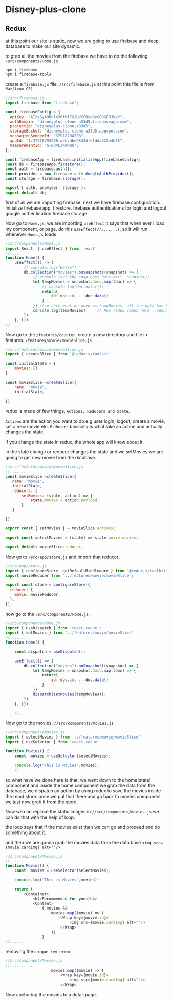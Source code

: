 # Disney-plus-clone

## Redux

at this point our site is static, now we are going to use firebase and deep database to make our site dynamic.

to grab all the movies from the firebase we have to do the following. `/src/components/Home.js`

```
npm i firebase
npm i firebase-tools
```
create a `firebase.js` file. `/src/firebase.js`
at this point this file is from `Naz(team CP)`
```js
//src/firebase.js
import firebase from "firebase";

const firebaseConfig = {
  apiKey: "AIzaSyA9BnlX96fMf7XiUVCFRsoQzG8DGERJkeY",
  authDomain: "disneyplus-clone-a33d5.firebaseapp.com",
  projectId: "disneyplus-clone-a33d5",
  storageBucket: "disneyplus-clone-a33d5.appspot.com",
  messagingSenderId: "37918794208",
  appId: "1:37918794208:web:dbe9842dfe1dda522a4b85",
  measurementId: "G-DRVLJKWRWG",
};

const firebaseApp = firebase.initializeApp(firebaseConfig);
const db = firebaseApp.firestore();
const auth = firebase.auth();
const provider = new firebase.auth.GoogleAuthProvider();
const storage = firebase.storage();

export { auth, provider, storage };
export default db;
```
first of all we are importing firebase.
next we have firebase configuration.
Initialize firebase app.
firestore.
firebase authentications for login and logout
google authentication
firebase storage.

Now go to ``Home.js``, we are importing `useEffect` it says that when ever i load my component, or page. do this ``useEffect(//.......)``, so it will run whenever `Home.js` loads
```js
//src/components/Home.js
import React, { useEffect } from 'react'
//.....
function Home() {
    useEffect(() => {
        // console.log("Hello")
        db.collection("movies").onSnapshot((snapshot) => {
            // console.log("the snap goes here >>>", snapshot);
            let tempMovies = snapshot.docs.map((doc) => {
                // console.log(doc.data());
                return{
                    id: doc.id, ...doc.data()
                }
            }) //so here what we need is tempMovies, all the data has been returned to tempMovies
            console.log(tempMovies);    // Now redux comes here , redux is something that manage all the data.
        })
    }, [])
//.....
```
Now go to the `/features/counter`. create a new directory and file in features. `/features/movie/movieSlice.js`

```js
//src/features/movie/movieSlice.js
import { createSlice } from '@reduxjs/toolkit'

const initialState = {
    movies: []
}

const movieSlice =createSlice({
    name: "movie",
    initialState,
    
})

```
redux is made of few things, `Actions, Reducers and State`.

`Actions` are the action you want to do e.g user login, logout, create a movie, set a new movie etc.
`Reducers` basically is what take an action and actually changes the state.

 if you change the state in redux, the whole app will know about it.

in the state change or reducer changes the state and we setMovies we are going to get new movie from the database.
 ```js
//src/features/movie/movieSlice.js
//.......
const movieSlice =createSlice({
    name: "movie",
    initialState,
    reducers: {
        setMovies: (state, action) => {
            state.movies = action.payload;
        }
    }

})

export const { setMovies } = movieSlice.actions;

export const selectMovies = (state) => state.movie.movies;

export default movieSlice.reducer;
 ```

Now go to `/src/app/store.js` and import that reducer.
```js
//src/app/store.js
import { configureStore, getDefaultMiddleware } from "@reduxjs/toolkit";
import movieReducer from "../features/movie/movieSlice";

export const store = configureStore({
  reducer: {
    movie: movieReducer,
  },
});


```

now go to the `/src/components/Home.js`.
```js
//src/components/Home.js
import { useDispatch } from 'react-redux';
import { setMovies } from '../features/movie/movieSlice'
//.......
function Home() {

    const dispatch = useDispatch();

    useEffect(() => {
        db.collection("movies").onSnapshot((snapshot) => {
            let tempMovies = snapshot.docs.map((doc) => {
                return{
                    id: doc.id, ...doc.data()
                }
            })
            dispatch(setMovies(tempMovies));
        })
    }, [])

    //.....
```

Now go to the movies, `//src/components/movies.js`
```js
//src/components/movies.js
import { selectMovies } from '../features/movie/movieSlice'
import { useSelector } from 'react-redux'

function Movies() {
    const  movies = useSelector(selectMovies);

    console.log("This is Movies",movies);
    //......
```

so what have we done here is that, we went down to the home(state) component and inside the home component we grab the data from the database, we dispatch an action by using redux to save the movies inside the react store. once we put that there and go back to movies component we just now grab it from the store.

Now we can replace the static images in `//src/components/movies.js`
we can do that with the help of loop.

the loop says that if the movies exist then we can go and proceed and do something about it.

and then we are gonna grab the movies data from the data base `<img src={movie.cardImg} alt=""/>`
```js
//src/component/Movies.js
//......
function Movies() {
    const  movies = useSelector(selectMovies);

    console.log("This is Movies",movies);

    return (
        <Container>
            <h4>Recommended for you</h4>
            <Content>
                { movies && 
                    movies.map((movie) => (
                        <Wrap key={movie.id}>
                            <img src={movie.cardImg} alt=""/>
                        </Wrap>
                    ))
                }
//......
```
removing the `unique key error`
```js
//src/component/Movies.js
//...........
                    movies.map((movie) => (
                        <Wrap key={movie.id}>
                            <img src={movie.cardImg} alt=""/>
                        </Wrap>
```

Now anchoring the movies to a detail page.




